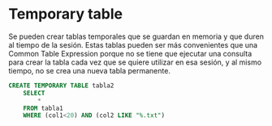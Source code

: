 # Temporary table

Se pueden crear tablas temporales que se guardan en memoria y que duren al tiempo de la sesión. Estas tablas pueden ser más convenientes que una Common Table Expression porque no se tiene que ejecutar una consulta para crear la tabla cada vez que se quiere utilizar en esa sesión, y al mismo tiempo, no se crea una nueva tabla permanente.

```sql
CREATE TEMPORARY TABLE tabla2
    SELECT
        *
    FROM tabla1
    WHERE (col1<20) AND (col2 LIKE "%.txt")
```